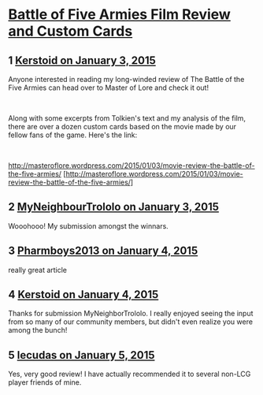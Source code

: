 # [Battle of Five Armies Film Review and Custom Cards](https://community.fantasyflightgames.com/topic/130674-battle-of-five-armies-film-review-and-custom-cards/)

## 1 [Kerstoid on January 3, 2015](https://community.fantasyflightgames.com/topic/130674-battle-of-five-armies-film-review-and-custom-cards/?do=findComment&comment=1390786)

Anyone interested in reading my long-winded review of The Battle of the Five Armies can head over to Master of Lore and check it out!

 

Along with some excerpts from Tolkien's text and my analysis of the film, there are over a dozen custom cards based on the movie made by our fellow fans of the game. Here's the link:

 

http://masteroflore.wordpress.com/2015/01/03/movie-review-the-battle-of-the-five-armies/ [http://masteroflore.wordpress.com/2015/01/03/movie-review-the-battle-of-the-five-armies/]

## 2 [MyNeighbourTrololo on January 3, 2015](https://community.fantasyflightgames.com/topic/130674-battle-of-five-armies-film-review-and-custom-cards/?do=findComment&comment=1390833)

Wooohooo! My submission amongst the winnars.

## 3 [Pharmboys2013 on January 4, 2015](https://community.fantasyflightgames.com/topic/130674-battle-of-five-armies-film-review-and-custom-cards/?do=findComment&comment=1391645)

really great article

## 4 [Kerstoid on January 4, 2015](https://community.fantasyflightgames.com/topic/130674-battle-of-five-armies-film-review-and-custom-cards/?do=findComment&comment=1392419)

Thanks for submission MyNeighborTrololo. I really enjoyed seeing the input from so many of our community members, but didn't even realize you were among the bunch!

## 5 [lecudas on January 5, 2015](https://community.fantasyflightgames.com/topic/130674-battle-of-five-armies-film-review-and-custom-cards/?do=findComment&comment=1392658)

Yes, very good review! I have actually recommended it to several non-LCG player friends of mine.

